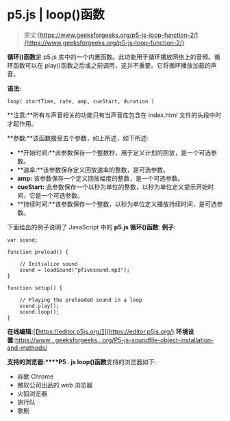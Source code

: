 # p5.js | loop()函数

> 原文:[https://www.geeksforgeeks.org/p5-js-loop-function-2/](https://www.geeksforgeeks.org/p5-js-loop-function-2/)

**循环()函数**是 p5.js 库中的一个内置函数。此功能用于循环播放网络上的音频。循环函数可以在 play()函数之后或之前调用，这并不重要。它将循环播放加载的声音。

**语法:**

```
loop( startTime, rate, amp, cueStart, duration )
```

**注意:**所有与声音相关的功能只有当声音库包含在 index.html 文件的头段中时才起作用。

**参数:**该函数接受五个参数，如上所述，如下所述:

*   **开始时间:**此参数保存一个整数秒，用于定义计划的回放，是一个可选参数。
*   **速率:**该参数保存定义回放速率的整数，是可选参数。
*   **amp:** 该参数保存一个定义回放幅度的整数，是一个可选参数。
*   **cueStart:** 此参数保存一个以秒为单位的整数，以秒为单位定义提示开始时间，它是一个可选参数。
*   **持续时间:**该参数保存一个整数，以秒为单位定义播放持续时间，是可选参数。

下面给出的例子说明了 JavaScript 中的 **p5.js 循环()函数**:
**例子:**

```
var sound; 

function preload() { 

    // Initialize sound 
    sound = loadSound("pfivesound.mp3"); 
} 

function setup() { 

    // Playing the preloaded sound in a loop
    sound.play(); 
    sound.loop();
} 
```

**在线编辑:**[【https://editor.p5js.org/】](https://editor.p5js.org/)
**环境设置:**[https://www . geeksforgeeks . org/P5-js-soundfile-object-installation-and-methods/](https://www.geeksforgeeks.org/p5-js-soundfile-object-installation-and-methods/)

**支持的浏览器:****P5 . js loop()函数**支持的浏览器如下:

*   谷歌 Chrome
*   微软公司出品的 web 浏览器
*   火狐浏览器
*   旅行队
*   歌剧